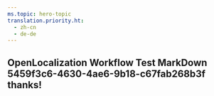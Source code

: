 ```yaml
---
ms.topic: hero-topic
translation.priority.ht: 
  - zh-cn
  - de-de
---
```

## OpenLocalization Workflow Test MarkDown 5459f3c6-4630-4ae6-9b18-c67fab268b3f thanks!
